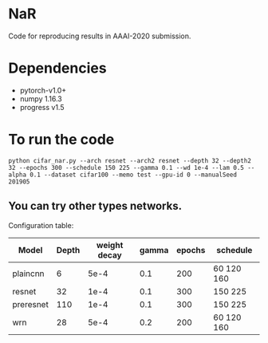 # NaR
Code for reproducing results in AAAI-2020 submission.

# Dependencies
- pytorch-v1.0+
- numpy 1.16.3
- progress v1.5

# To run the code
```
python cifar_nar.py --arch resnet --arch2 resnet --depth 32 --depth2 32 --epochs 300 --schedule 150 225 --gamma 0.1 --wd 1e-4 --lam 0.5 --alpha 0.1 --dataset cifar100 --memo test --gpu-id 0 --manualSeed 201905
```

## You can try other types networks.
Configuration table:

Model | Depth | weight decay | gamma |epochs | schedule
---|---|---|---|---|---
plaincnn | 6 | 5e-4 | 0.1 | 200 | 60 120 160
resnet | 32 | 1e-4 | 0.1 | 300 | 150 225
preresnet | 110 | 1e-4 | 0.1 | 300 | 150 225
wrn | 28 | 5e-4 | 0.2 | 200 | 60 120 160
